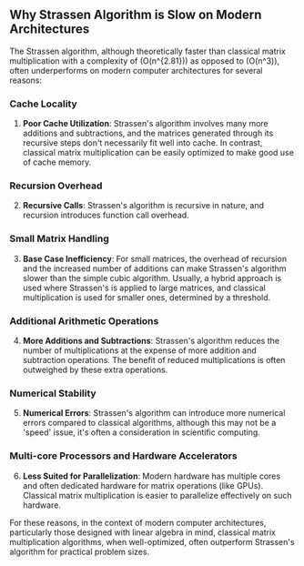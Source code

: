 ## Why Strassen Algorithm is Slow on Modern Architectures

The Strassen algorithm, although theoretically faster than classical matrix multiplication with a complexity of \(O(n^{2.81})\) as opposed to \(O(n^3)\), often underperforms on modern computer architectures for several reasons:

### Cache Locality

1. **Poor Cache Utilization**: Strassen's algorithm involves many more additions and subtractions, and the matrices generated through its recursive steps don't necessarily fit well into cache. In contrast, classical matrix multiplication can be easily optimized to make good use of cache memory.

### Recursion Overhead

2. **Recursive Calls**: Strassen's algorithm is recursive in nature, and recursion introduces function call overhead.

### Small Matrix Handling

3. **Base Case Inefficiency**: For small matrices, the overhead of recursion and the increased number of additions can make Strassen's algorithm slower than the simple cubic algorithm. Usually, a hybrid approach is used where Strassen's is applied to large matrices, and classical multiplication is used for smaller ones, determined by a threshold.

### Additional Arithmetic Operations

4. **More Additions and Subtractions**: Strassen's algorithm reduces the number of multiplications at the expense of more addition and subtraction operations. The benefit of reduced multiplications is often outweighed by these extra operations.

### Numerical Stability

5. **Numerical Errors**: Strassen's algorithm can introduce more numerical errors compared to classical algorithms, although this may not be a 'speed' issue, it's often a consideration in scientific computing.


### Multi-core Processors and Hardware Accelerators

6. **Less Suited for Parallelization**: Modern hardware has multiple cores and often dedicated hardware for matrix operations (like GPUs). Classical matrix multiplication is easier to parallelize effectively on such hardware.

For these reasons, in the context of modern computer architectures, particularly those designed with linear algebra in mind, classical matrix multiplication algorithms, when well-optimized, often outperform Strassen's algorithm for practical problem sizes.